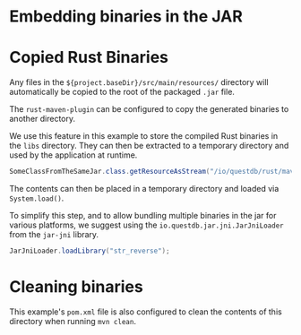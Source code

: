 # Embedding binaries in the JAR

# Copied Rust Binaries

Any files in the `${project.baseDir}/src/main/resources/` directory will automatically be copied to the root of
the packaged `.jar` file.

The `rust-maven-plugin` can be configured to copy the generated binaries to another directory.

We use this feature in this example to store the compiled Rust binaries in the `libs` directory.
They can then be extracted to a temporary directory and used by the application at runtime.

```java
SomeClassFromTheSameJar.class.getResourceAsStream("/io/questdb/rust/maven/example/libs/linux_amd64/libstr_reverse.so");
```

The contents can then be placed in a temporary directory and loaded via `System.load()`.

To simplify this step, and to allow bundling multiple binaries in the jar for various platforms, we suggest using the
`io.questdb.jar.jni.JarJniLoader` from the `jar-jni` library.

```java
JarJniLoader.loadLibrary("str_reverse");
```

# Cleaning binaries 

This example's `pom.xml` file is also configured to clean the contents of this directory when running `mvn clean`.

